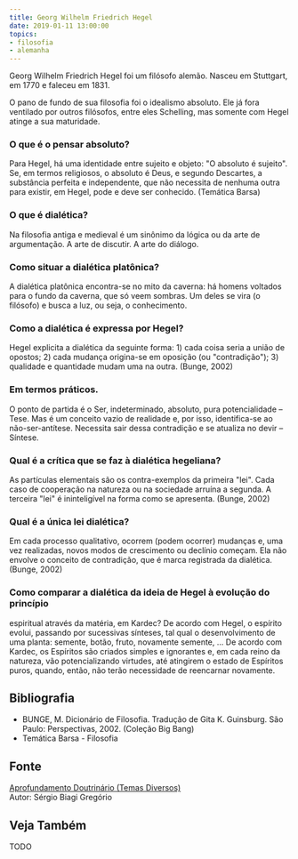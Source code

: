 ```yaml
---
title: Georg Wilhelm Friedrich Hegel
date: 2019-01-11 13:00:00
topics: 
- filosofia
- alemanha
---
```


Georg Wilhelm Friedrich Hegel foi um filósofo alemão. Nasceu em
Stuttgart, em 1770 e faleceu em 1831.

O pano de fundo de sua filosofia foi o idealismo absoluto. Ele já fora ventilado
por outros filósofos, entre eles Schelling, mas somente com Hegel atinge a sua
maturidade.

### O que é o pensar absoluto?
Para Hegel, há uma identidade entre sujeito e objeto: "O absoluto é
sujeito". Se, em termos religiosos, o absoluto é Deus, e segundo
Descartes, a substância perfeita e independente, que não necessita de
nenhuma outra para existir, em Hegel, pode e deve ser conhecido.
(Temática Barsa)

### O que é dialética?
Na filosofia antiga e medieval é um sinônimo da lógica ou da arte de
argumentação. A arte de discutir. A arte do diálogo.

### Como situar a dialética platônica?
A dialética platônica encontra-se no mito da caverna: há homens voltados
para o fundo da caverna, que só veem sombras. Um deles se vira (o
filósofo) e busca a luz, ou seja, o conhecimento.

### Como a dialética é expressa por Hegel?
Hegel explicita a dialética da seguinte forma: 1) cada coisa seria a
união de opostos; 2) cada mudança origina-se em oposição (ou
"contradição"); 3) qualidade e quantidade mudam uma na outra. (Bunge,
2002)

### Em termos práticos.

O ponto de partida é o Ser, indeterminado, absoluto, pura
potencialidade – Tese. Mas é um conceito vazio de realidade e, por
isso, identifica-se ao não-ser-antítese. Necessita sair dessa
contradição e se atualiza no devir – Síntese.

### Qual é a crítica que se faz à dialética hegeliana?
As partículas elementais são os contra-exemplos da primeira "lei". Cada
caso de cooperação na natureza ou na sociedade arruína a segunda. A
terceira "lei" é ininteligível na forma como se apresenta. (Bunge, 2002)

### Qual é a única lei dialética?
Em cada processo qualitativo, ocorrem (podem ocorrer) mudanças e, uma
vez realizadas, novos modos de crescimento ou declínio começam. Ela não
envolve o conceito de contradição, que é marca registrada da dialética.
(Bunge, 2002)

### Como comparar a dialética da ideia de Hegel à evolução do princípio
espiritual através da matéria, em Kardec?
De acordo com Hegel, o espírito evolui, passando por sucessivas
sínteses, tal qual o desenvolvimento de uma planta: semente, botão,
fruto, novamente semente, ... De acordo com Kardec, os Espíritos são
criados simples e ignorantes e, em cada reino da natureza, vão
potencializando virtudes, até atingirem o estado de Espíritos puros,
quando, então, não terão necessidade de reencarnar novamente.


## Bibliografia
* BUNGE, M. Dicionário de Filosofia. Tradução de Gita K. Guinsburg.  São Paulo: Perspectivas, 2002. (Coleção Big Bang)
* Temática Barsa - Filosofia

## Fonte
[Aprofundamento Doutrinário (Temas Diversos)](https://sites.google.com/view/aprofundamentodoutrinario/hegel-e-a-dialética)  
Autor: Sérgio Biagi Gregório

## Veja Também
TODO


